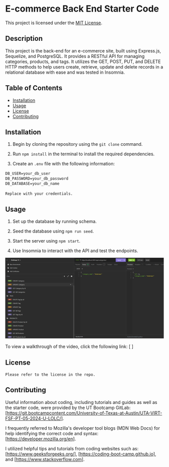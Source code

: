 # E-commerce Back End Starter Code

This project is licensed under the [MIT License](https://opensource.org/licenses/MIT).

## Description
This project is the back-end for an e-commerce site, built using Express.js, Sequelize, and PostgreSQL. It provides a RESTful API for managing categories, products, and tags. It utilizes the GET, POST, PUT, and DELETE HTTP methods to help users create, retrieve, update and delete records in a relational database with ease and was tested in Insomnia.

## Table of Contents
  - [Installation](#installation)
  - [Usage](#usage)
  - [License](#license)
  - [Contributing](#contributing)

  ## Installation
  
  1. Begin by cloning the repository using the `git clone` command.

  2. Run `npm install` in the terminal to install the required dependencies.

  3. Create an `.env` file with the following information:
  
    DB_USER=your_db_user
    DB_PASSWORD=your_db_password
    DB_DATABASE=your_db_name
  
    Replace with your credentials.
  
  ## Usage

  1. Set up the database by running schema.

  2. Seed the database using `npm run seed`.

  3. Start the server using `npm start`.

  4. Use Insomnia to interact with the API and test the endpoints.

  ![Screenshot of Insomnia](/images/Insomnia.png)

  To view a walkthrough of the video, click the following link: [ ]

  ## License
    
    Please refer to the license in the repo.

  ## Contributing
  
  Useful information about coding, including tutorials and guides as well as the starter code, were provided by the UT Bootcamp GitLab: [https://git.bootcampcontent.com/University-of-Texas-at-Austin/UTA-VIRT-FSF-PT-05-2024-U-LOLC/].
    
  I frequently referred to Mozilla's developer tool blogs (MDN Web Docs) for help identifying the correct code and syntax: [https://developer.mozilla.org/en].
  
  I utilized helpful tips and tutorials from coding websites such as: [https://www.geeksforgeeks.org/], [https://coding-boot-camp.github.io], and [https://www.stackoverflow.com].